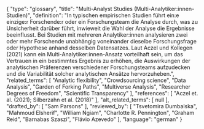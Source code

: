{
    "type": "glossary",
    "title": "Multi-Analyst Studies (Multi-Analytiker:innen-Studien)",
    "definition": "In typischen empirischen Studien führt ein:e einzige:r Forschende:r oder ein Forschungsteam die Analyse durch, was zu Unsicherheit darüber führt, inwieweit die Wahl der Analyse die Ergebnisse beeinflusst. Bei Studien mit mehreren Analytiker:innen analysieren zwei oder mehr Forschende unabhängig voneinander dieselbe Forschungsfrage oder Hypothese anhand desselben Datensatzes. Laut Aczel und Kollegen (2021) kann ein Multi-Analytiker:innen-Ansatz vorteilhaft sein, um das Vertrauen in ein bestimmtes Ergebnis zu erhöhen, die Auswirkungen der analytischen Präferenzen verschiedener Forschungsteams aufzudecken und die Variabilität solcher analytischen Ansätze hervorzuheben.",
    "related_terms": [
        "Analytic flexibility",
        "Crowdsourcing science",
        "Data Analysis",
        "Garden of Forking Paths",
        "Multiverse Analysis",
        "Researcher Degrees of Freedom",
        "Scientific Transparency"
    ],
    "references": [
        "Aczel et. al. (2021); Silberzahn et al. (2018)"
    ],
    "alt_related_terms": [
        null
    ],
    "drafted_by": [
        "Sam Parsons"
    ],
    "reviewed_by": [
        "Tsvetomira Dumbalska",
        "Mahmoud Elsherif",
        "William Ngiam",
        "Charlotte R. Pennington",
        "Graham Reid",
        "Barnabas Szaszi",
        "Flávio Azevedo"
    ],
    "language": "german"
}